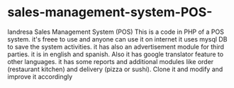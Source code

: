 # sales-management-system-POS-
Iandresa Sales Management System (POS)
This is a code in PHP of a POS system. it's freee to use and anyone can use it on internet 
it uses mysql DB to save the system activities. 
it has also an advertisement module for third parties.
it is in english and spanish. Also it has google translator feature to other languages.
it has some reports and additional modules like order (restaurant kitchen) and delivery (pizza or sushi).
Clone it and modify and improve it accordingly 
